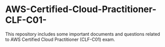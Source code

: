 # AWS-Certified-Cloud-Practitioner-CLF-C01-
This repository includes some important documents and questions related to AWS Certified Cloud Practitioner (CLF-C01) exam.
